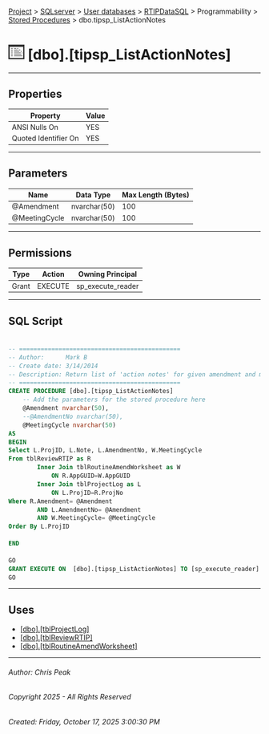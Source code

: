 #### 

[Project](../../../../../index.md) > [SQLserver](../../../../index.md) > [User databases](../../../index.md) > [RTIPDataSQL](../../index.md) > Programmability > [Stored Procedures](Stored_Procedures.md) > dbo.tipsp_ListActionNotes

# ![Stored Procedures](../../../../../Images/StoredProcedure32.png) [dbo].[tipsp_ListActionNotes]

---

## <a name="#properties"></a>Properties

| Property | Value |
|---|---|
| ANSI Nulls On | YES |
| Quoted Identifier On | YES |


---

## <a name="#parameters"></a>Parameters

| Name | Data Type | Max Length (Bytes) |
|---|---|---|
| @Amendment | nvarchar(50) | 100 |
| @MeetingCycle | nvarchar(50) | 100 |


---

## <a name="#permissions"></a>Permissions

| Type | Action | Owning Principal |
|---|---|---|
| Grant | EXECUTE | sp_execute_reader |


---

## <a name="#sqlscript"></a>SQL Script

```sql

-- =============================================
-- Author:		Mark B
-- Create date: 3/14/2014
-- Description:	Return list of 'action notes' for given amendment and meeting cycle
-- =============================================
CREATE PROCEDURE [dbo].[tipsp_ListActionNotes] 
	-- Add the parameters for the stored procedure here
	@Amendment nvarchar(50), 
	--@AmendmentNo nvarchar(50),
	@MeetingCycle nvarchar(50)
AS
BEGIN
Select L.ProjID, L.Note, L.AmendmentNo, W.MeetingCycle
From tblReviewRTIP as R
		Inner Join tblRoutineAmendWorksheet as W
			ON R.AppGUID=W.AppGUID 
		Inner Join tblProjectLog as L 
			ON L.ProjID=R.ProjNo
Where R.Amendment= @Amendment
		AND L.AmendmentNo= @Amendment
		AND W.MeetingCycle= @MeetingCycle
Order By L.ProjID

END

GO
GRANT EXECUTE ON  [dbo].[tipsp_ListActionNotes] TO [sp_execute_reader]
GO

```


---

## <a name="#uses"></a>Uses

* [[dbo].[tblProjectLog]](../../Tables/dbo_tblProjectLog.md)
* [[dbo].[tblReviewRTIP]](../../Tables/dbo_tblReviewRTIP.md)
* [[dbo].[tblRoutineAmendWorksheet]](../../Tables/dbo_tblRoutineAmendWorksheet.md)


---

###### Author:  Chris Peak

###### Copyright 2025 - All Rights Reserved

###### Created: Friday, October 17, 2025 3:00:30 PM

